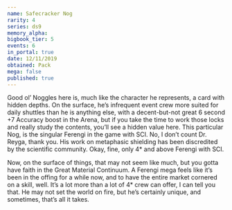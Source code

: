 ```yaml
---
name: Safecracker Nog
rarity: 4
series: ds9
memory_alpha:
bigbook_tier: 5
events: 6
in_portal: true
date: 12/11/2019
obtained: Pack
mega: false
published: true
---
```


Good ol’ Noggles here is, much like the character he represents, a card with hidden depths. On the surface, he’s infrequent event crew more suited for daily shuttles than he is anything else, with a decent-but-not great 6 second +7 Accuracy boost in the Arena, but if you take the time to work those locks and really study the contents, you’ll see a hidden value here. This particular Nog, is the singular Ferengi in the game with SCI. No, I don’t count Dr. Reyga, thank you. His work on metaphasic shielding has been discredited by the scientific community. Okay, fine, only 4* and above Ferengi with SCI.

Now, on the surface of things, that may not seem like much, but you gotta have faith in the Great Material Continuum. A Ferengi mega feels like it’s been in the offing for a while now, and to have the entire market cornered on a skill, well. It’s a lot more than a lot of 4* crew can offer, I can tell you that. He may not set the world on fire, but he’s certainly unique, and sometimes, that’s all it takes.
